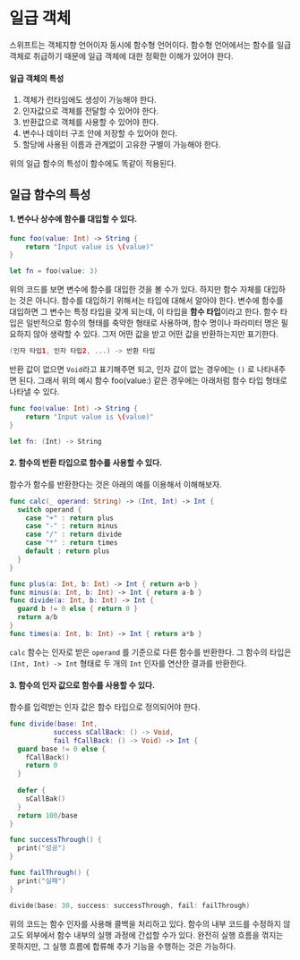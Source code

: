 # 일급 객체 



스위프트는 객체지향 언어이자 동시에 함수형 언어이다. 함수형 언어에서는 함수를 일급 객체로 취급하기 때문에 일급 객체에 대한 정확한 이해가 있어야 한다. 



#### 일급 객체의 특성

1. 객체가 런타임에도 생성이 가능해야 한다.
2. 인자값으로 객체를 전달할 수 있어야 한다.
3. 반환값으로 객체를 사용할 수 있어야 한다.
4. 변수나 데이터 구조 안에 저장할 수 있어야 한다.
5. 할당에 사용된 이름과 관계없이 고유한 구별이 가능해야 한다. 



위의 일급 함수의 특성이 함수에도 똑같이 적용된다. 



## 일급 함수의 특성 

#### 1. 변수나 상수에 함수를 대입할 수 있다. 



```swift
func foo(value: Int) -> String {
	return "Input value is \(value)"
}

let fn = foo(value: 3)
```



위의 코드를 보면 변수에 함수를 대입한 것을 볼 수가 있다. 하지만 함수 자체를 대입하는 것은 아니다. 함수를 대입하기 위해서는 타입에 대해서 알아야 한다. 변수에 함수를 대입하면 그 변수는 특정 타입을 갖게 되는데, 이 타입을 **함수 타입**이라고 한다. 함수 타입은 일반적으로 함수의 형태를 축약한 형태로 사용하며, 함수 명이나 파라미터 명은 필요하지 않아 생략할 수 있다. 그저 어떤 값을 받고 어떤 값을 반환하는지만 표기한다. 



```swift
(인자 타입1, 인자 타입2, ...) -> 반환 타입
```



반환 값이 없으면 `Void`라고 표기해주면 되고, 인자 값이 없는 경우에는 `()` 로 나타내주면 된다.  그래서 위의 예시 함수 foo(value:) 같은 경우에는 아래처럼 함수 타입 형태로 나타낼 수 있다. 



```swift
func foo(value: Int) -> String {
	return "Input value is \(value)"
}

let fn: (Int) -> String 
```



#### 2. 함수의 반환 타입으로 함수를 사용할 수 있다.

함수가 함수를 반환한다는 것은 아래의 예를 이용해서 이해해보자. 

```swift
func calc(_ operand: String) -> (Int, Int) -> Int {
  switch operand {
    case "+" : return plus
    case "-" : return minus
    case "/" : return divide 
    case "*" : return times 
    default : return plus
  }
}

func plus(a: Int, b: Int) -> Int { return a+b }
func minus(a: Int, b: Int) -> Int { return a-b }
func divide(a: Int, b: Int) -> Int { 
  guard b != 0 else { return 0 }
  return a/b 
}
func times(a: Int, b: Int) -> Int { return a*b }
```

`calc` 함수는 인자로 받은 `operand` 를 기준으로 다른 함수를 반환한다. 그 함수의 타입은 `(Int, Int) -> Int` 형태로 두 개의 `Int` 인자를 연산한 결과를 반환한다. 



#### 3. 함수의 인자 값으로 함수를 사용할 수 있다.

함수를 입력받는 인자 값은 함수 타입으로 정의되어야 한다. 

```swift
func divide(base: Int, 
           success sCallBack: () -> Void, 
           fail fCallBack: () -> Void) -> Int {
  guard base != 0 else {
    fCallBack() 
    return 0 
  }
  
  defer {
    sCallBak() 
  }
  return 100/base 
}

func successThrough() {
  print("성공")
}

func failThrough() {
  print("실패")
}

divide(base: 30, success: successThrough, fail: failThrough)
```

위의 코드는 함수 인자를 사용해 콜백을 처리하고 있다. 함수의 내부 코드를 수정하지 않고도 외부에서 함수 내부의 실행 과정에 간섭할 수가 있다. 완전히 실행 흐름을 꺾지는 못하지만, 그 실행 흐름에 합류해 추가 기능을 수행하는 것은 가능하다. 